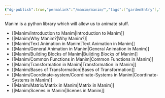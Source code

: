 ```yaml
---
{"dg-publish":true,"permalink":"/manim/manim/","tags":["gardenEntry"],"noteIcon":""}
---
```



Manim is a python library which will allow us to animate stuff.

- [[Manim/Introduction to Manim\|Introduction to Manim]]
- [[Manim/Why Manim?\|Why Manim?]]
- [[Manim/Text Animation in Manim\|Text Animation in Manim]]
- [[Manim/General Animation in Manim\|General Animation in Manim]]
- [[Manim/Building Blocks of Manim\|Building Blocks of Manim]]
- [[Manim/Common Functions in Manim\|Common Functions in Manim]]
- [[Manim/Transformation in Manim\|Transformation in Manim]]
- [[Manim/Bases of Transformation\|Bases of Transformation]]
- [[Manim/Coordinate-system/Coordinate-Systems in Manim\|Coordinate-Systems in Manim]]
- [[Manim/Matrix/Matrix in Manim\|Matrix in Manim]]
- [[Manim/Scenes in Manim\|Scenes in Manim]]